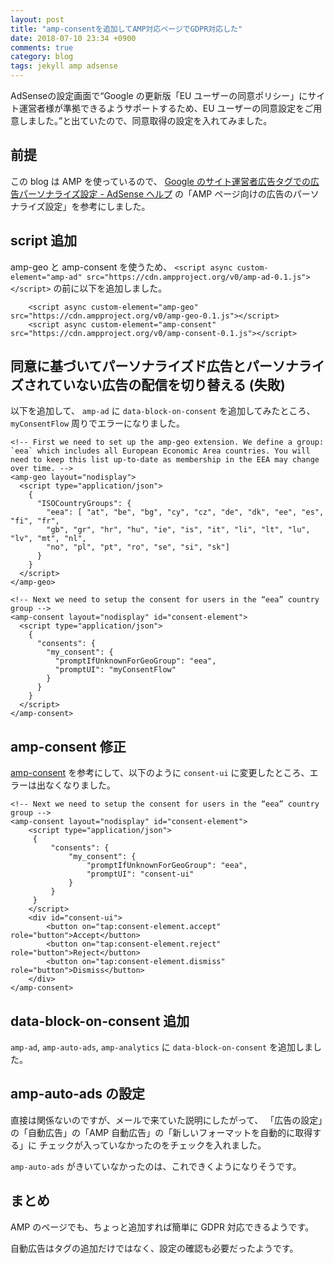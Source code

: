 ```yaml
---
layout: post
title: "amp-consentを追加してAMP対応ページでGDPR対応した"
date: 2018-07-10 23:34 +0900
comments: true
category: blog
tags: jekyll amp adsense
---
```

AdSenseの設定画面で<q>Google の更新版「EU ユーザーの同意ポリシー」にサイト運営者様が準拠できるようサポートするため、EU ユーザーの同意設定をご用意しました。</q>と出ていたので、同意取得の設定を入れてみました。

<!--more-->

## 前提

この blog は AMP を使っているので、
[Google のサイト運営者広告タグでの広告パーソナライズ設定 - AdSense ヘルプ](https://support.google.com/adsense/answer/7670312)
の「AMP ページ向けの広告のパーソナライズ設定」を参考にしました。

## script 追加

amp-geo と amp-consent を使うため、
`<script async custom-element="amp-ad" src="https://cdn.ampproject.org/v0/amp-ad-0.1.js"></script>`
の前に以下を追加しました。

```
    <script async custom-element="amp-geo" src="https://cdn.ampproject.org/v0/amp-geo-0.1.js"></script>
    <script async custom-element="amp-consent" src="https://cdn.ampproject.org/v0/amp-consent-0.1.js"></script>
```

## 同意に基づいてパーソナライズド広告とパーソナライズされていない広告の配信を切り替える (失敗)

以下を追加して、
`amp-ad` に `data-block-on-consent` を追加してみたところ、
`myConsentFlow` 周りでエラーになりました。

```
<!-- First we need to set up the amp-geo extension. We define a group: `eea` which includes all European Economic Area countries. You will need to keep this list up-to-date as membership in the EEA may change over time. -->
<amp-geo layout="nodisplay">
  <script type="application/json">
    {
      "ISOCountryGroups": {
        "eea": [ "at", "be", "bg", "cy", "cz", "de", "dk", "ee", "es", "fi", "fr",
        "gb", "gr", "hr", "hu", "ie", "is", "it", "li", "lt", "lu", "lv", "mt", "nl",
        "no", "pl", "pt", "ro", "se", "si", "sk"]
      }
    }
  </script>
</amp-geo>

<!-- Next we need to setup the consent for users in the “eea” country group -->
<amp-consent layout="nodisplay" id="consent-element">
  <script type="application/json">
    {
      "consents": {
        "my_consent": {
          "promptIfUnknownForGeoGroup": "eea",
          "promptUI": "myConsentFlow"
        }
      }
    }
  </script>
</amp-consent>
```

## amp-consent 修正

[amp-consent](https://github.com/ampproject/amphtml/blob/3cf0f5ad2a80b86b41aa634a03b9be27f8dea92d/extensions/amp-consent/amp-consent.md)
を参考にして、以下のように `consent-ui` に変更したところ、エラーは出なくなりました。

```
<!-- Next we need to setup the consent for users in the “eea” country group -->
<amp-consent layout="nodisplay" id="consent-element">
    <script type="application/json">
     {
         "consents": {
             "my_consent": {
                 "promptIfUnknownForGeoGroup": "eea",
                 "promptUI": "consent-ui"
             }
         }
     }
    </script>
    <div id="consent-ui">
        <button on="tap:consent-element.accept" role="button">Accept</button>
        <button on="tap:consent-element.reject" role="button">Reject</button>
        <button on="tap:consent-element.dismiss" role="button">Dismiss</button>
    </div>
</amp-consent>
```

## data-block-on-consent 追加

`amp-ad`, `amp-auto-ads`, `amp-analytics` に `data-block-on-consent` を追加しました。

## amp-auto-ads の設定

直接は関係ないのですが、メールで来ていた説明にしたがって、
「広告の設定」の「自動広告」の「AMP 自動広告」の「新しいフォーマットを自動的に取得する」に
チェックが入っていなかったのをチェックを入れました。

`amp-auto-ads` がきいていなかったのは、これできくようになりそうです。

## まとめ

AMP のページでも、ちょっと追加すれば簡単に GDPR 対応できるようです。

自動広告はタグの追加だけではなく、設定の確認も必要だったようです。
